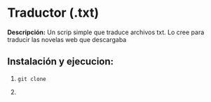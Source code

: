 # Traductor (.txt)

**Descripción:** Un scrip simple que traduce archivos txt. Lo cree para traducir las novelas web que descargaba

## Instalación y ejecucion:

1) ```git clone ```

2) 
